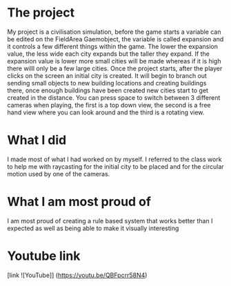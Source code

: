 # The project
My project is a civilisation simulation, before the game starts a variable can be edited on the FieldArea Gaemobject, the variable is called expansion and it controls a few different things within the game. The lower the expansion value, the less wide each city expands but the taller they expand. If the expansion value is lower more small cities will be made whereas if it is high there willl only be a few large cities. Once the project starts, after the player clicks on the screen an initial city is created. It will begin to branch out sending small objects to new building locations and creating buildings there, once enough buildings have been created new cities start to get created in the distance. You can press space to switch between 3 different cameras when playing, the first is a top down view, the second is a free hand view where you can look around and the third is a rotating view.

# What I did
I made most of what I had worked on by myself. I referred to the class work to help me with raycasting for the initial city to be placed and for the circular motion used by one of the cameras.

# What I am most proud of
I am most proud of creating a rule based system that works better than I expected as well as being able to make it visually interesting

# Youtube link
[link ![YouTube]] (https://youtu.be/QBFpcrr58N4)
